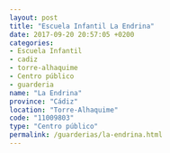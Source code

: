 ```yaml
---
layout: post
title: "Escuela Infantil La Endrina"
date: 2017-09-20 20:57:05 +0200
categories:
- Escuela Infantil
- cadiz
- torre-alhaquime
- Centro público
- guarderia
name: "La Endrina"
province: "Cádiz"
location: "Torre-Alhaquime"
code: "11009803"
type: "Centro público"
permalink: /guarderias/la-endrina.html
---
```

